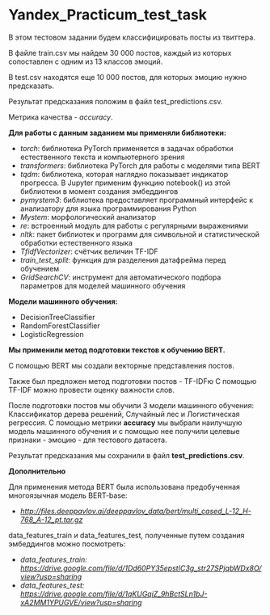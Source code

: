 # Yandex_Practicum_test_task

В этом тестовом задании будем классифицировать посты из твиттера.

В файле train.csv мы найдем 30 000 постов, каждый из которых сопоставлен с одним из 13 классов эмоций.

В test.csv находятся еще 10 000 постов, для которых эмоцию нужно предсказать.

Результат предсказания положим в файл test_predictions.csv.

Метрика качества - *accuracy*.

**Для работы с данным заданием мы применяли библиотеки:**

- *torch*: библиотека PyTorch применяется в задачах обработки естественного текста и компьютерного зрения
- *transformers*: библиотека PyTorch для работы с моделями типа BERT
- *tqdm*: библиотека, которая наглядно показывает индикатор прогресса. В Jupyter применим функцию notebook() из этой библиотеки в момент создания эмбеддингов
- *pymystem3*: библиотека предоставляет программный интерфейс к анализатору для языка программирования Python
- *Mystem*: морфологический анализатор
- *re*: встроенный модуль для работы с регулярными выражениями
- *nltk*: пакет библиотек и программ для символьной и статистической обработки естественного языка
- *TfidfVectorizer*: счётчик величин TF-IDF
- *train_test_split*: функция для разделения датафрейма перед обучением
- *GridSearchCV*: инструмент для автоматического подбора параметров для моделей машинного обучения

**Модели машинного обучения:**

- DecisionTreeClassifier
- RandomForestClassifier
- LogisticRegression

**Мы применили метод подготовки текстов к обучению BERT.**

С помощью BERT мы создали векторные представления постов.

Также был предложен метод подготовки постов - TF-IDFю С помощью TF-IDF можно провести оценку важности слов.

После подготовки постов мы обучили 3 модели машинного обучения: Классификатор дерева решений, Случайный лес и Логистическая регрессия.
С помощью метрики **accuracy** мы выбрали наилучшую модель машинного обучения и с помощью нее получили целевые признаки - эмоцию - для тестового датасета.

Результат предсказания мы сохранили в файл **test_predictions.csv**.

**Дополнительно**

Для применения метода BERT была использована предобученная многоязычная модель BERT-base:
- *http://files.deeppavlov.ai/deeppavlov_data/bert/multi_cased_L-12_H-768_A-12_pt.tar.gz*

data_features_train и data_features_test, полученные путем создания эмбеддингов можно посмотреть:
- *data_features_train: https://drive.google.com/file/d/1Dd60PY35epstIC3g_str27SPjqbWDx8O/view?usp=sharing*
- *data_features_test: https://drive.google.com/file/d/1qKUGqiZ_9hBctSLn1bJ-xA2MM1YPUGVE/view?usp=sharing*
